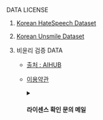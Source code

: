 
DATA LICENSE

1. [Korean HateSpeech Dataset](https://github.com/kocohub/korean-hate-speech/blob/master/LICENSE.md)

2. [Korean Unsmile Dataset](https://www.apache.org/licenses/LICENSE-2.0)

3. 비윤리 검증 DATA
    - [출처 : AIHUB](https://aihub.or.kr/aihubdata/data/view.docurrMenu=115&topMenu=100&aihubDataSe=realm&dataSetSn=558)
    - [이용약관](https://www.aihub.or.kr/intrcn/guid/usagepolicy.do?currMenu=151&topMenu=105)
        <details>
        <summary>
        <h4>라이센스 확인 문의 메일</h4>
        </summary>
        <box>
            
                안녕하세요, AI 허브입니다.
                AI 허브 데이터를 사용하여 모델을 개발 후 판매 혹은 논문 작성 등, 상업적/비상업적 사용에 대해 문제가 되지 않습니다.

                다만 AI 허브에서 다운로드 받으신 데이터셋의 원본 자료(json, jpg 파일과 같은)들은 논문 등에 직접 노출은 하실 수 없는 점 참고 부탁드립니다.

                이때 AI 허브를 사용하여 AI 모델이나 AI 서비스 개발 시 AI 허브 데이터를 사용하였음을 명시하여야 합니다.

                자세한 내용은 https://aihub.or.kr/intrcn/guid/dataprcuse.do?currMenu=151&topMenu=105 > 데이터 이용정책탭 > AI허브 개방데이터 항목의 정책을 참고 부탁 드립니다.

                - 출처표시 예시) 이 연구는 과학기술정보통신부의 재원으로 한국지능정보사회진흥원의 지원을 받아 구축된 "데이터명"을 활용하여 수행된 연구입니다.

                본 연구에 활용된 데이터는 AI 허브(aihub.or.kr)에서 다운로드 받으실 수 있습니다.

                감사합니다.
                - AI허브
         
        </box>

        </details>


